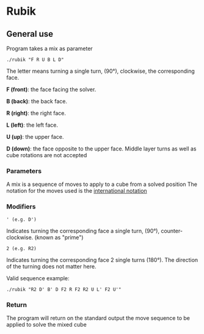 # Rubik
## General use
Program takes a mix as parameter

```
./rubik "F R U B L D"
```
The letter means turning a single turn, (90°), clockwise, the corresponding face.

**F (front)**: the face facing the solver.

**B (back)**: the back face.

**R (right)**: the right face.

**L (left)**: the left face.

**U (up)**: the upper face.

**D (down)**: the face opposite to the upper face.
Middle layer turns as well as cube rotations are not accepted

### Parameters
A mix is a sequence of moves to apply to a cube from a solved position
The notation for the moves used is the [international notation](http://www.rubiksplace.com/move-notations/)

### Modifiers
```
' (e.g. D')
```
Indicates turning the corresponding face a single turn, (90°), counter-clockwise. (known as "prime")
```
2 (e.g. R2)
```
Indicates turning the corresponding face 2 single turns (180°). The direction of the turning does not matter here.

Valid sequence example:
```
./rubik "R2 D' B' D F2 R F2 R2 U L' F2 U'"
```

### Return
The program will return on the standard output the move sequence to be applied to solve the mixed cube

